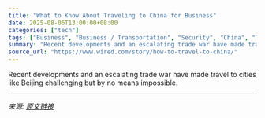 ```yaml
---
title: "What to Know About Traveling to China for Business"
date: 2025-08-06T13:00:00+08:00
categories: ["tech"]
tags: ["Business", "Business / Transportation", "Security", "China", "Travel", "coronavirus", "COVID-19", "Air Travel", "security", "surveillance", "The Future of Business Travel", "How to Guide"]
summary: "Recent developments and an escalating trade war have made travel to cities like Beijing challenging but by no means impossible."
source_url: "https://www.wired.com/story/how-to-travel-to-china/"
---
```


Recent developments and an escalating trade war have made travel to cities like Beijing challenging but by no means impossible.

---

*来源: [原文链接](https://www.wired.com/story/how-to-travel-to-china/)*
